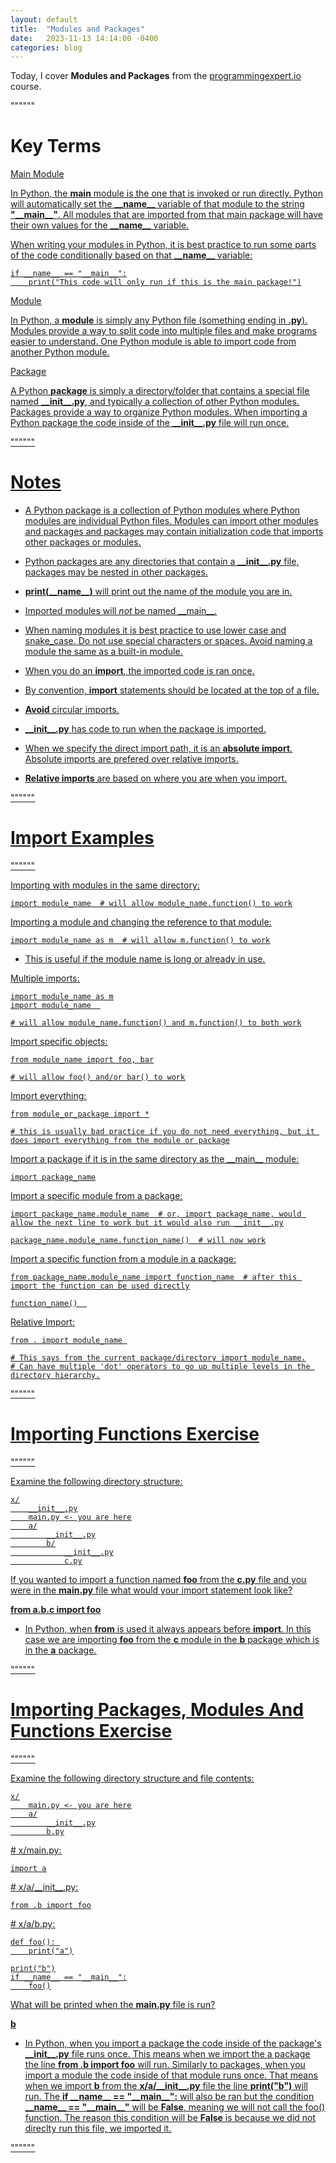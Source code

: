 ```yaml
---
layout: default
title:  "Modules and Packages"
date:   2023-11-13 14:14:00 -0400
categories: blog
---
```


Today, I cover __Modules and Packages__ from the [programmingexpert.io][course-site] course.

""""""

# Key Terms

<u>Main Module<u>

In Python, the __main__ module is the one that is invoked or run directly. Python will automatically set the __\_\_name\_\___ variable of that module to the string __"\_\_main\_\_"__. All modules that are imported from that main package will have their own values for the __\_\_name\_\___ variable.

When writing your modules in Python, it is best practice to run some parts of the code conditionally based on that __\_\_name\_\___ variable:

    if __name__ == "__main__":
        print("This code will only run if this is the main package!")

<u>Module<u>

In Python, a __module__ is simply any Python file (something ending in __.py__). Modules provide a way to split code into multiple files and make programs easier to understand. One Python module is able to import code from another Python module.

<u>Package<u>

A Python __package__ is simply a directory/folder that contains a special file named __\_\_init\_\_.py__, and typically a collection of other Python modules. Packages provide a way to organize Python modules. When importing a Python package the code inside of the __\_\_init\_\_.py__ file will run once.

""""""

# Notes

- A Python package is a collection of Python modules where Python modules are individual Python files. Modules can import other modules and packages and packages may contain initialization code that imports other packages or modules.

- Python packages are any directories that contain a __\_\_init\_\_.py__ file, packages may be nested in other packages.

- __print(\_\_name\_\_)__ will print out the name of the module you are in.

- Imported modules will _not_ be named \_\_main\_\_.

- When naming modules it is best practice to use lower case and snake_case. Do not use special characters or spaces. Avoid naming a module the same as a built-in module.

- When you do an __import__, the imported code is ran once.

- By convention, __import__ statements should be located at the top of a file.

- __Avoid__ circular imports.

- __\_\_init\_\_.py__ has code to run when the package is imported.

- When we specify the direct import path, it is an __absolute import__. Absolute imports are prefered over relative imports.

- __Relative imports__ are based on where you are when you import.

""""""

# Import Examples

""""""

Importing with modules in the same directory:

    import module_name  # will allow module_name.function() to work

Importing a module and changing the reference to that module:

    import module_name as m  # will allow m.function() to work

- This is useful if the module name is long or already in use.

Multiple imports:

    import module_name as m
    import module_name  
    
    # will allow module_name.function() and m.function() to both work

Import specific objects:

    from module_name import foo, bar

    # will allow foo() and/or bar() to work

Import everything:

    from module_or_package import *

    # this is usually bad practice if you do not need everything, but it does import everything from the module or package
    
Import a package if it is in the same directory as the \_\_main\_\_ module:

    import package_name

Import a specific module from a package:

    import package_name.module_name  # or, import package_name, would allow the next line to work but it would also run __init__.py

    package_name.module_name.function_name()  # will now work

Import a specific function from a module in a package:

    from package_name.module_name import function_name  # after this import the function can be used directly

    function_name()  

Relative Import:

    from . import module_name 
    
    # This says from the current package/directory import module_name.
    # Can have multiple 'dot' operators to go up multiple levels in the directory hierarchy.

""""""

# Importing Functions Exercise

""""""

Examine the following directory structure:

    x/
        __init__.py
        main.py <- you are here
        a/
            __init__.py
            b/
                __init__.py
                c.py

If you wanted to import a function named __foo__ from the __c.py__ file and you were in the __main.py__ file what would your import statement look like?

__from a.b.c import foo__

- In Python, when __from__ is used it always appears before __import__. In this case we are importing __foo__ from the __c__ module in the __b__ package which is in the __a__ package.

""""""

# Importing Packages, Modules And Functions Exercise

""""""

Examine the following directory structure and file contents:

    x/
        main.py <- you are here
        a/
            __init__.py
            b.py

\# x/main.py:

    import a

\# x/a/\_\_init\_\_.py:

    from .b import foo

\# x/a/b.py:

    def foo(): 
        print("a")

    print("b")
    if __name__ == "__main__":
        foo()

What will be printed when the __main.py__ file is run?

__b__

- In Python, when you import a package the code inside of the package's __\_\_init\_\_.py__ file runs once. This means when we import the a package the line __from .b import foo__ will run. Similarly to packages, when you import a module the code inside of that module runs once. That means when we import __b__ from the __x/a/\_\_init\_\_.py__ file the line __print("b")__ will run. The __if \_\_name\_\_ == "\_\_main\_\_":__ will also be ran but the condition  __\_\_name\_\_ == "\_\_main\_\_"__ will be __False__, meaning we will not call the foo() function. The reason this condition will be __False__ is because we did not direclty run this file, we imported it.

""""""

[course-site]: https://www.programmingexpert.io/index